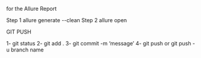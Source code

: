 for the Allure Report 

Step 1 allure generate --clean 
Step 2 allure open

GIT PUSH

1- git status 
2- git add . 
3- git commit -m ‘message’ 
4- git push or git push -u branch name
